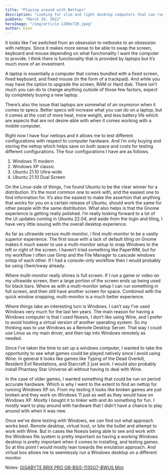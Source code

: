 ```yaml
---
title: "Playing around with Nettops"
description: "Looking for slim and light desktop computers that can run multiple monitors"
pubDate: "March 29, 2022"
heroImage: "/img/article-1280x720.jpeg"
author: Kion
---
```


It looks like I’ve switched from an obsession to netbooks to an obsession with nettops. Since it makes more sense to be able to swap the screen, keyboard and mouse depending on what functionality I want the computer to provide. I think there is functionality that is provided by laptops but it’s much more of an investment.

A laptop is essentially a computer that comes bundled with a fixed screen, fixed keyboard, and fixed mouse (in the form of a trackpad). And while you may have the option to upgrade the screen, RAM or Hard disk. There isn’t much you can do to change anything outside of those few factors, expect by completely buying a new laptop.

There’s also the issue that laptops are somewhat of an oxymoron when it comes to specs. Better specs will increase what you can do on a laptop, but it comes at the cost of more heat, more weight, and less battery life which are aspects that are not desire-able with when it comes working with a mobile computer.

Right now I have four nettops and it allows me to test different configurations with respect to computer hardware. And I’m only buying and storing the nettop which helps save on both space and costs for testing different configurations. The four configurations I have are as follows.

1. Windows 11 modern  
2. Windows XP classic  
3. Ubuntu 21.10 Ultra-wide  
4. Ubuntu 21.10 Dual Screen

On the Linux-side of things, I’ve found Ubuntu to be the clear winner for a distribution. It’s the most common one to work with, and the easiest one to find information for. It’s also the easiest to make the assertion that anything that works for you on a certain release of Ubuntu, should work the same for other people with the same distribution. What also helps is that the Gnome experience is getting really polished. I’m really looking forward to a lot of the UI updates coming in Ubuntu 22.04, and aside from the login and tiling, I have very little issuing with the overall desktop experience.

As far as ultrawide versus multi-monitor, i find multi-monitor to be a vastly superior experience. The first issue with a lack of default tiling on Gnome makes it much easier to use a multi-monitor setup to snap Windows to the left or right of the screen. I haven’t tried something like PaperWM, but for my workflow I often use Gimp and the File Manager to cascade windows ontop of each other. If I had a console-only workflow then I would probably be using i3wm/sway already.

Where multi-monitor really shines is full screen. If I run a game or video on my ultrawide screen, then a large portion of the screen ends up being used for black bars. Where as with a multi-monitor setup I can run something in full screen, and then still have another screen for space. Combined with the quick window snapping, multi-monitor is a much better experience.

Where things take an interesting turn is Windows. I can’t say I’ve used Windows very much for the last ten years. The main reason for having a Windows computer is that I used Noesis, I don’t like using Wine, and I prefer to avoid hosting a virtual version of another operating system. So my thinking was to use Windows as a Remote Desktop Server. That way I could use Linux as my main driver, and then tap into Windows remotely as needed.

Since I’ve taken the time to set up a windows computer, I wanted to take the opportunity to see what games could be played natively since I avoid using Wine. In general it looks like games like Typing of the Dead Overkill, Resident Evil Revelations, and Starcraft 2 just work. I would also probably install Phantasy Star Universe all without having to deal with Wine.

In the case of older games, I wanted something that could be run on period accurate hardware. Which is why I went to the extent to find an nettop for running Windows XP on. From my testing it looks like broken games are just broken and they work on Windows 11 just as well as they would have on Windows XP. Mostly I bought it to tinker with and do something for fun. I mostly want to play around with hardware that I didn’t have a chance to play around with when it was new.

Once we’ve done testing with Windows, we can find out what approach works best. Remote desktop, virtual host, or bite the bullet and attempt to work with Wine. But in cases like Noesis being able to see and work with the Windows file system is pretty important so having a working Windows desktop is pretty important when it comes to installing, and testing games. So at this point I would mostly lean towards the emulation approach. And virtual box allows me to seemlessly run a Windows desktop on a different monitor.

Notes: [GIGABYTE BRIX PRO GB-BSi5-1135G7-BWUS Mini](https://www.newegg.com/gigabyte-gb-bsi5-1135g7-bwus-brix-pro/p/56-164-160)